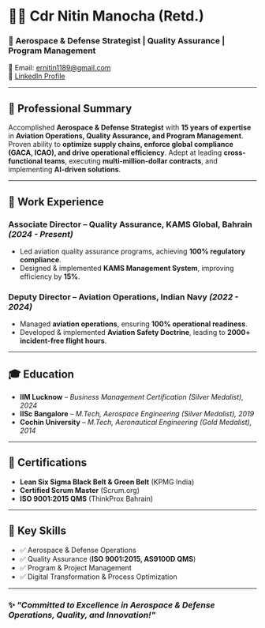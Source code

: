 # 👨‍✈️ Cdr Nitin Manocha (Retd.)

### 🚀 Aerospace & Defense Strategist | Quality Assurance | Program Management  

📧 Email: [ernitin1189@gmail.com](mailto:ernitin1189@gmail.com)  
🔗 [LinkedIn Profile](https://linkedin.com/in/nitinm-iisciim)  

---

## 🔹 Professional Summary

Accomplished **Aerospace & Defense Strategist** with **15 years of expertise** in **Aviation Operations, Quality Assurance, and Program Management**. Proven ability to **optimize supply chains, enforce global compliance (GACA, ICAO), and drive operational efficiency**. Adept at leading **cross-functional teams**, executing **multi-million-dollar contracts**, and implementing **AI-driven solutions**.

---

## 💼 Work Experience  

### **Associate Director – Quality Assurance, KAMS Global, Bahrain** *(2024 - Present)*
- Led aviation quality assurance programs, achieving **100% regulatory compliance**.
- Designed & implemented **KAMS Management System**, improving efficiency by **15%**.

### **Deputy Director – Aviation Operations, Indian Navy** *(2022 - 2024)*
- Managed **aviation operations**, ensuring **100% operational readiness**.
- Developed & implemented **Aviation Safety Doctrine**, leading to **2000+ incident-free flight hours**.

---

## 🎓 Education  

- **IIM Lucknow** – *Business Management Certification (Silver Medalist), 2024*
- **IISc Bangalore** – *M.Tech, Aerospace Engineering (Silver Medalist), 2019*
- **Cochin University** – *M.Tech, Aeronautical Engineering (Gold Medalist), 2014*

---

## 📜 Certifications  

- **Lean Six Sigma Black Belt & Green Belt** (KPMG India)  
- **Certified Scrum Master** (Scrum.org)  
- **ISO 9001:2015 QMS** (ThinkProx Bahrain)  

---

## 🔧 Key Skills  

- ✅ Aerospace & Defense Operations  
- ✅ Quality Assurance (**ISO 9001:2015, AS9100D QMS**)  
- ✅ Program & Project Management  
- ✅ Digital Transformation & Process Optimization  

---

### ✨ *"Committed to Excellence in Aerospace & Defense Operations, Quality, and Innovation!"*  
